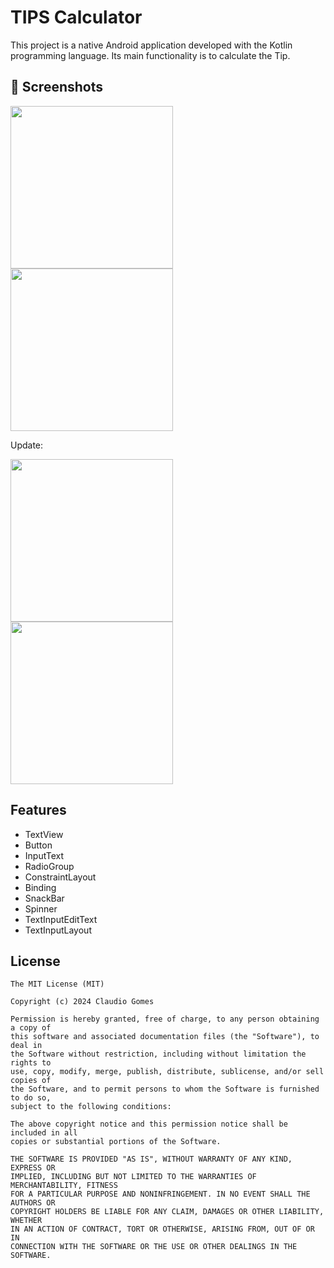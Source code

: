 # TIPS Calculator
This project is a native Android application developed with the Kotlin programming language. Its main functionality is to calculate the Tip.

## :camera_flash: Screenshots
<img src ="https://github.com/Grsis/Tips-Calculator/assets/73494592/76449e90-93de-4875-b1ae-e151115651c4" width=260 /> <img src ="https://github.com/Grsis/Tips-Calculator/assets/73494592/af9155f6-c9e1-4f44-b561-625aee7bd904" width=260 />

Update:

<img src ="https://github.com/Grsis/Tips-Calculator/assets/73494592/2cfda220-1705-4c27-8202-bf5f2be6a104" width=260/> <img src ="https://github.com/Grsis/Tips-Calculator/assets/73494592/965a03ee-5244-430c-a3cd-f5d8ce7bd7c7" width=260/>


## Features
- TextView
- Button
- InputText
- RadioGroup
- ConstraintLayout
- Binding
- SnackBar
- Spinner
- TextInputEditText
- TextInputLayout
 


## License
```
The MIT License (MIT)

Copyright (c) 2024 Claudio Gomes

Permission is hereby granted, free of charge, to any person obtaining a copy of
this software and associated documentation files (the "Software"), to deal in
the Software without restriction, including without limitation the rights to
use, copy, modify, merge, publish, distribute, sublicense, and/or sell copies of
the Software, and to permit persons to whom the Software is furnished to do so,
subject to the following conditions:

The above copyright notice and this permission notice shall be included in all
copies or substantial portions of the Software.

THE SOFTWARE IS PROVIDED "AS IS", WITHOUT WARRANTY OF ANY KIND, EXPRESS OR
IMPLIED, INCLUDING BUT NOT LIMITED TO THE WARRANTIES OF MERCHANTABILITY, FITNESS
FOR A PARTICULAR PURPOSE AND NONINFRINGEMENT. IN NO EVENT SHALL THE AUTHORS OR
COPYRIGHT HOLDERS BE LIABLE FOR ANY CLAIM, DAMAGES OR OTHER LIABILITY, WHETHER
IN AN ACTION OF CONTRACT, TORT OR OTHERWISE, ARISING FROM, OUT OF OR IN
CONNECTION WITH THE SOFTWARE OR THE USE OR OTHER DEALINGS IN THE SOFTWARE.
```
